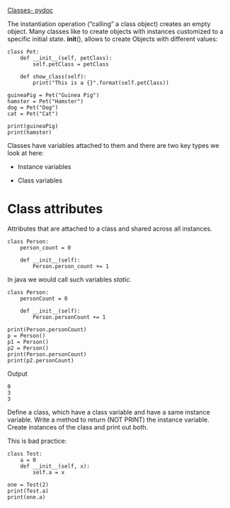 [Classes- pydoc](https://docs.python.org/3/tutorial/classes.html)

The instantiation operation (“calling” a class object) creates an empty object. Many classes like to
create objects with instances customized to a specific initial state.
__init__(), allows to create Objects with different values:

```
class Pet:
    def __init__(self, petClass):
        self.petClass = petClass
    
    def show_class(self):
        print("This is a {}".format(self.petClass))

guineaPig = Pet("Guinea Pig")
hamster = Pet("Hamster")
dog = Pet("Dog")
cat = Pet("Cat")

print(guineaPig)
print(hamster)
```
Classes have variables attached to them and there are two key types we look at here:

- Instance variables

- Class variables

# Class attributes

Attributes that are attached to a class and shared across all instances.
```
class Person:
    person_count = 0
    
    def __init__(self):
        Person.person_count += 1
```
In java we would call such variables *static.*

```
class Person:
    personCount = 0
    
    def __init__(self):
        Person.personCount += 1
    
print(Person.personCount)
p = Person()
p1 = Person()
p2 = Person()
print(Person.personCount)
print(p2.personCount)
```

Output
```
0
3
3
```
Define a class, which have a class variable and have a same instance variable.
Write a method to return (NOT PRINT) the instance variable.
Create instances of the class and print out both.

This is bad practice:
```
class Test:
    a = 0
    def __init__(self, x):
        self.a = x

one = Test(2)
print(Test.a)
print(one.a)
```
